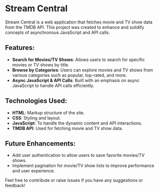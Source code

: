 # Stream Central

Stream Central is a web application that fetches movie and TV show data from the TMDB API. This project was created to enhance and solidify concepts of asynchronous JavaScript and API calls.

## Features:
- **Search for Movies/TV Shows**: Allows users to search for specific movies or TV shows by title.
- **Browse by Categories**: Users can explore movies and TV shows from various categories such as popular, top-rated, and more.
- **Async JavaScript & API Calls**: Built with an emphasis on async JavaScript to handle API calls efficiently.

## Technologies Used:
- **HTML**: Markup structure of the site.
- **CSS**: Styling and layout.
- **JavaScript**: To handle the dynamic content and API interactions.
- **TMDB API**: Used for fetching movie and TV show data.

## Future Enhancements:
- Add user authentication to allow users to save favorite movies/TV shows.
- Implement pagination for movie/TV show lists to improve performance and user experience.

Feel free to contribute or raise issues if you have any suggestions or feedback!
